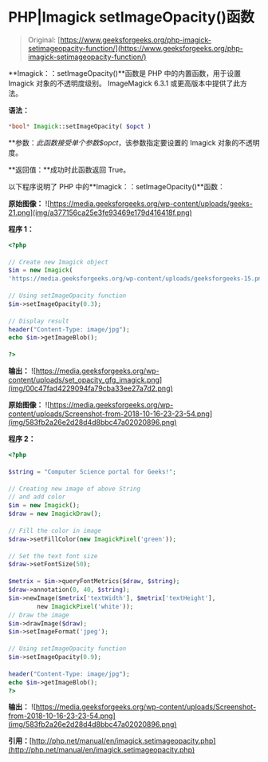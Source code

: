 # PHP|Imagick setImageOpacity()函数

> Original: [https://www.geeksforgeeks.org/php-imagick-setimageopacity-function/](https://www.geeksforgeeks.org/php-imagick-setimageopacity-function/)

**Imagick：：setImageOpacity()**函数是 PHP 中的内置函数，用于设置 Imagick 对象的不透明度级别。 ImageMagick 6.3.1 或更高版本中提供了此方法。

**语法：**

```php
*bool* Imagick::setImageOpacity( $opct )
```

**参数：**此函数接受单个参数*$opct*，该参数指定要设置的 Imagick 对象的不透明度。

**返回值：**成功时此函数返回 True。

以下程序说明了 PHP 中的**Imagick：：setImageOpacity()**函数：

**原始图像：**
![https://media.geeksforgeeks.org/wp-content/uploads/geeks-21.png](img/a377156ca25e3fe93469e179d416418f.png)

**程序 1：**

```php
<?php

// Create new Imagick object
$im = new Imagick(
'https://media.geeksforgeeks.org/wp-content/uploads/geeksforgeeks-15.png');

// Using setImageOpacity function
$im->setImageOpacity(0.3);

// Display result
header("Content-Type: image/jpg");
echo $im->getImageBlob();

?>
```

**输出：**
![https://media.geeksforgeeks.org/wp-content/uploads/set_opacity_gfg_imagick.png](img/00c47fad4229094fa79cba33ee27a7d2.png)

**原始图像：**
![https://media.geeksforgeeks.org/wp-content/uploads/Screenshot-from-2018-10-16-23-23-54.png](img/583fb2a26e2d28d4d8bbc47a02020896.png)

**程序 2：**

```php
<?php 

$string = "Computer Science portal for Geeks!"; 

// Creating new image of above String 
// and add color
$im = new Imagick(); 
$draw = new ImagickDraw(); 

// Fill the color in image 
$draw->setFillColor(new ImagickPixel('green')); 

// Set the text font size 
$draw->setFontSize(50); 

$metrix = $im->queryFontMetrics($draw, $string); 
$draw->annotation(0, 40, $string); 
$im->newImage($metrix['textWidth'], $metrix['textHeight'], 
        new ImagickPixel('white')); 
// Draw the image         
$im->drawImage($draw); 
$im->setImageFormat('jpeg'); 

// Using setImageOpacity function
$im->setImageOpacity(0.9);

header("Content-Type: image/jpg");
echo $im->getImageBlob();
?>
```

**输出：**
![https://media.geeksforgeeks.org/wp-content/uploads/Screenshot-from-2018-10-16-23-23-54.png](img/583fb2a26e2d28d4d8bbc47a02020896.png)

**引用：**[http://php.net/manual/en/imagick.setimageopacity.php](http://php.net/manual/en/imagick.setimageopacity.php)